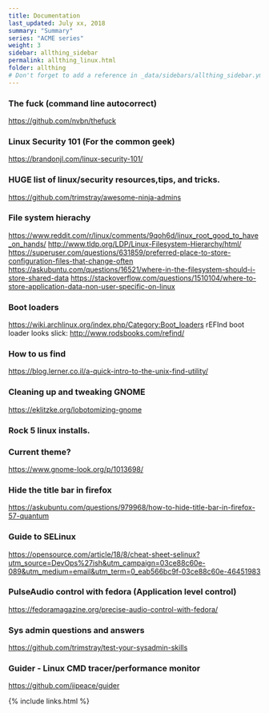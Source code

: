 ```yaml
---
title: Documentation 
last_updated: July xx, 2018
summary: "Summary"
series: "ACME series"
weight: 3
sidebar: allthing_sidebar
permalink: allthing_linux.html
folder: allthing
# Don't forget to add a reference in _data/sidebars/allthing_sidebar.yml and/or _data/topnav.yml 
---
```


### The fuck (command line autocorrect)
https://github.com/nvbn/thefuck

### Linux Security 101 (For the common geek)
https://brandonjl.com/linux-security-101/

### HUGE list of linux/security resources,tips, and tricks.
https://github.com/trimstray/awesome-ninja-admins

### File system hierachy
https://www.reddit.com/r/linux/comments/9qoh6d/linux_root_good_to_have_on_hands/
http://www.tldp.org/LDP/Linux-Filesystem-Hierarchy/html/
https://superuser.com/questions/631859/preferred-place-to-store-configuration-files-that-change-often
https://askubuntu.com/questions/16521/where-in-the-filesystem-should-i-store-shared-data
https://stackoverflow.com/questions/1510104/where-to-store-application-data-non-user-specific-on-linux

### Boot loaders
https://wiki.archlinux.org/index.php/Category:Boot_loaders
rEFInd boot loader looks slick: http://www.rodsbooks.com/refind/

### How to us find
https://blog.lerner.co.il/a-quick-intro-to-the-unix-find-utility/

### Cleaning up and tweaking GNOME
https://eklitzke.org/lobotomizing-gnome

### Rock 5 linux installs. 

### Current theme?
https://www.gnome-look.org/p/1013698/

### Hide the title bar in firefox
https://askubuntu.com/questions/979968/how-to-hide-title-bar-in-firefox-57-quantum

### Guide to SELinux
https://opensource.com/article/18/8/cheat-sheet-selinux?utm_source=DevOps%27ish&utm_campaign=03ce88c60e-089&utm_medium=email&utm_term=0_eab566bc9f-03ce88c60e-46451983

### PulseAudio control with fedora (Application level control)
https://fedoramagazine.org/precise-audio-control-with-fedora/

### Sys admin questions and answers
https://github.com/trimstray/test-your-sysadmin-skills

### Guider - Linux CMD tracer/performance monitor
https://github.com/iipeace/guider

{% include links.html %}
